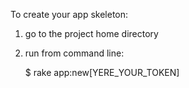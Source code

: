 
To create your app skeleton:

1. go to the project home directory 
2. run from command line:
  
    $ rake app:new[YERE_YOUR_TOKEN] 


